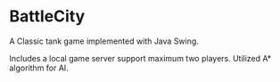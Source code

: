 # BattleCity

A Classic tank game implemented with Java Swing. 

Includes a local game server support maximum two players. Utilized A* algorithm for AI.
